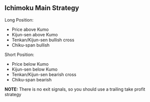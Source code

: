 ## Ichimoku Main Strategy

Long Position:

- Price above Kumo
- Kijun-sen above Kumo
- Tenkan/Kijun-sen bullish cross
- Chiku-span bullish

Short Position:

- Price below Kumo
- Kijun-sen below Kumo
- Tenkan/Kijun-sen bearish cross
- Chiku-span bearish

__NOTE:__ There is no exit signals, so you should use a trailing take profit strategy
